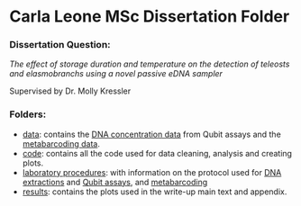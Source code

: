 
# Carla Leone MSc Dissertation Folder
### Dissertation Question:

*The effect of storage duration and temperature on the detection of teleosts and elasmobranchs using a novel passive eDNA sampler*

Supervised by Dr. Molly Kressler

### Folders:
- [data](https://github.com/carlaleone/exeter-stats/tree/main/dissertation/data): contains the [DNA concentration data](https://github.com/carlaleone/exeter-stats/blob/main/dissertation/data/new_qubit.xls) from Qubit assays and the [metabarcoding data](https://github.com/carlaleone/exeter-stats/blob/main/dissertation/data/metabarcoding_results.csv).
- [code](https://github.com/carlaleone/exeter-stats/tree/main/dissertation/code): contains all the code used for data cleaning, analysis and creating plots.
- [laboratory procedures](https://github.com/carlaleone/exeter-stats/tree/main/dissertation/laboratory%20procedures): with information on the protocol used for [DNA extractions](https://github.com/carlaleone/exeter-stats/tree/main/dissertation/laboratory%20procedures/extractions) and [Qubit assays](https://github.com/carlaleone/exeter-stats/tree/main/dissertation/laboratory%20procedures/qubit), and [metabarcoding](https://github.com/carlaleone/exeter-stats/tree/main/dissertation/laboratory%20procedures/pcr%20and%20sequencing)
- [results](https://github.com/carlaleone/exeter-stats/tree/main/dissertation/results): contains the plots used in the write-up main text and appendix.
